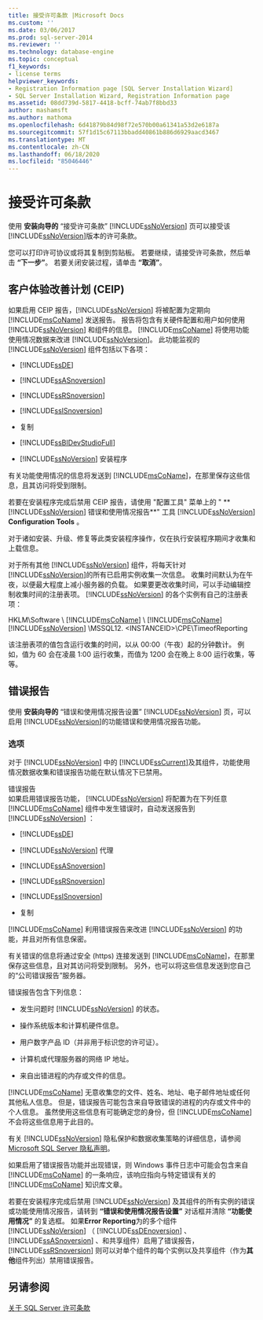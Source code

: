 ```yaml
---
title: 接受许可条款 |Microsoft Docs
ms.custom: ''
ms.date: 03/06/2017
ms.prod: sql-server-2014
ms.reviewer: ''
ms.technology: database-engine
ms.topic: conceptual
f1_keywords:
- license terms
helpviewer_keywords:
- Registration Information page [SQL Server Installation Wizard]
- SQL Server Installation Wizard, Registration Information page
ms.assetid: 08dd739d-5817-4418-bcff-74ab7f8bbd33
author: mashamsft
ms.author: mathoma
ms.openlocfilehash: 6d41879b84d98f72e570b00a61341a53d2e6187a
ms.sourcegitcommit: 57f1d15c67113bbadd40861b886d6929aacd3467
ms.translationtype: MT
ms.contentlocale: zh-CN
ms.lasthandoff: 06/18/2020
ms.locfileid: "85046446"
---
```

# <a name="accept-license-terms"></a>接受许可条款
  使用 **安装向导的** “接受许可条款” [!INCLUDE[ssNoVersion](../../includes/ssnoversion-md.md)] 页可以接受该 [!INCLUDE[ssNoVersion](../../includes/ssnoversion-md.md)]版本的许可条款。  
  
 您可以打印许可协议或将其复制到剪贴板。 若要继续，请接受许可条款，然后单击 **“下一步”**。 若要关闭安装过程，请单击 **“取消”**。  
  
## <a name="customer-experience-improvement-program-ceip"></a>客户体验改善计划 (CEIP)  
 如果启用 CEIP 报告，[!INCLUDE[ssNoVersion](../../includes/ssnoversion-md.md)] 将被配置为定期向 [!INCLUDE[msCoName](../../includes/msconame-md.md)] 发送报告。 报告将包含有关硬件配置和用户如何使用 [!INCLUDE[ssNoVersion](../../includes/ssnoversion-md.md)] 和组件的信息。 [!INCLUDE[msCoName](../../includes/msconame-md.md)] 将使用功能使用情况数据来改进 [!INCLUDE[ssNoVersion](../../includes/ssnoversion-md.md)]。 此功能监视的 [!INCLUDE[ssNoVersion](../../includes/ssnoversion-md.md)] 组件包括以下各项：  
  
-   [!INCLUDE[ssDE](../../includes/ssde-md.md)]  
  
-   [!INCLUDE[ssASnoversion](../../includes/ssasnoversion-md.md)]  
  
-   [!INCLUDE[ssRSnoversion](../../includes/ssrsnoversion-md.md)]  
  
-   [!INCLUDE[ssISnoversion](../../includes/ssisnoversion-md.md)]  
  
-   复制  
  
-   [!INCLUDE[ssBIDevStudioFull](../../includes/ssbidevstudiofull-md.md)]  
  
-   [!INCLUDE[ssNoVersion](../../includes/ssnoversion-md.md)] 安装程序  
  
 有关功能使用情况的信息将发送到 [!INCLUDE[msCoName](../../includes/msconame-md.md)]，在那里保存这些信息，且其访问将受到限制。  
  
 若要在安装程序完成后禁用 CEIP 报告，请使用 "配置工具" 菜单上的 " ** [!INCLUDE[ssNoVersion](../../includes/ssnoversion-md.md)] 错误和使用情况报告**" 工具 [!INCLUDE[ssNoVersion](../../includes/ssnoversion-md.md)] **Configuration Tools** 。  
  
 对于诸如安装、升级、修复等此类安装程序操作，仅在执行安装程序期间才收集和上载信息。  
  
 对于所有其他 [!INCLUDE[ssNoVersion](../../includes/ssnoversion-md.md)] 组件，将每天针对 [!INCLUDE[ssNoVersion](../../includes/ssnoversion-md.md)]的所有已启用实例收集一次信息。 收集时间默认为在午夜，以便最大程度上减小服务器的负载。 如果要更改收集时间，可以手动编辑控制收集时间的注册表项。 [!INCLUDE[ssNoVersion](../../includes/ssnoversion-md.md)] 的各个实例有自己的注册表项：  
  
 HKLM\Software \\ [!INCLUDE[msCoName](../../includes/msconame-md.md)] \\ [!INCLUDE[msCoName](../../includes/msconame-md.md)] [!INCLUDE[ssNoVersion](../../includes/ssnoversion-md.md)] \MSSQL12. \<INSTANCEID>\CPE\TimeofReporting  
  
 该注册表项的值包含运行收集的时间，以从 00:00（午夜）起的分钟数计。 例如，值为 60 会在凌晨 1:00 运行收集，而值为 1200 会在晚上 8:00 运行收集，等等。  
  
## <a name="error-reporting"></a>错误报告  
 使用 **安装向导的** “错误和使用情况报告设置” [!INCLUDE[ssNoVersion](../../includes/ssnoversion-md.md)] 页，可以启用 [!INCLUDE[ssNoVersion](../../includes/ssnoversion-md.md)]的功能错误和使用情况报告功能。  
  
### <a name="options"></a>选项  
 对于 [!INCLUDE[ssNoVersion](../../includes/ssnoversion-md.md)] 中的 [!INCLUDE[ssCurrent](../../includes/sscurrent-md.md)]及其组件，功能使用情况数据收集和错误报告功能在默认情况下已禁用。  
  
 错误报告  
 如果启用错误报告功能， [!INCLUDE[ssNoVersion](../../includes/ssnoversion-md.md)] 将配置为在下列任意 [!INCLUDE[msCoName](../../includes/msconame-md.md)] 组件中发生错误时，自动发送报告到 [!INCLUDE[ssNoVersion](../../includes/ssnoversion-md.md)] ：  
  
-   [!INCLUDE[ssDE](../../includes/ssde-md.md)]  
  
-   [!INCLUDE[ssNoVersion](../../includes/ssnoversion-md.md)] 代理  
  
-   [!INCLUDE[ssASnoversion](../../includes/ssasnoversion-md.md)]  
  
-   [!INCLUDE[ssRSnoversion](../../includes/ssrsnoversion-md.md)]  
  
-   [!INCLUDE[ssISnoversion](../../includes/ssisnoversion-md.md)]  
  
-   复制  
  
 [!INCLUDE[msCoName](../../includes/msconame-md.md)] 利用错误报告来改进 [!INCLUDE[ssNoVersion](../../includes/ssnoversion-md.md)] 的功能，并且对所有信息保密。  
  
 有关错误的信息将通过安全 (https) 连接发送到 [!INCLUDE[msCoName](../../includes/msconame-md.md)]，在那里保存这些信息，且对其访问将受到限制。 另外，也可以将这些信息发送到您自己的“公司错误报告”服务器。  
  
 错误报告包含下列信息：  
  
-   发生问题时 [!INCLUDE[ssNoVersion](../../includes/ssnoversion-md.md)] 的状态。  
  
-   操作系统版本和计算机硬件信息。  
  
-   用户数字产品 ID（并非用于标识您的许可证）。  
  
-   计算机或代理服务器的网络 IP 地址。  
  
-   来自出错进程的内存或文件的信息。  
  
 [!INCLUDE[msCoName](../../includes/msconame-md.md)] 无意收集您的文件、姓名、地址、电子邮件地址或任何其他私人信息。 但是，错误报告可能包含来自导致错误的进程的内存或文件中的个人信息。 虽然使用这些信息有可能确定您的身份，但 [!INCLUDE[msCoName](../../includes/msconame-md.md)] 不会将这些信息用于此目的。  
  
 有关 [!INCLUDE[ssNoVersion](../../includes/ssnoversion-md.md)] 隐私保护和数据收集策略的详细信息，请参阅 [Microsoft SQL Server 隐私声明](../../../2014/getting-started/microsoft-sql-server-privacy-statement.md)。  
  
 如果启用了错误报告功能并出现错误，则 Windows 事件日志中可能会包含来自 [!INCLUDE[msCoName](../../includes/msconame-md.md)] 的一条响应，该响应指向与特定错误有关的 [!INCLUDE[msCoName](../../includes/msconame-md.md)] 知识库文章。  
  
 若要在安装程序完成后禁用 [!INCLUDE[ssNoVersion](../../includes/ssnoversion-md.md)] 及其组件的所有实例的错误或功能使用情况报告，请转到 **“错误和使用情况报告设置”** 对话框并清除 **“功能使用情况”** 的复选框。 如果**Error Reporting**为的多个组件 [!INCLUDE[ssNoVersion](../../includes/ssnoversion-md.md)] （ [!INCLUDE[ssDEnoversion](../../includes/ssdenoversion-md.md)] 、 [!INCLUDE[ssASnoversion](../../includes/ssasnoversion-md.md)] 、和共享组件）启用了错误报告， [!INCLUDE[ssRSnoversion](../../includes/ssrsnoversion-md.md)] 则可以对单个组件的每个实例以及共享组件（作为**其他**组件列出）禁用错误报告。  
  
## <a name="see-also"></a>另请参阅  
 [关于 SQL Server 许可条款](../../../2014/getting-started/about-the-sql-server-license-terms.md)  
  
  
